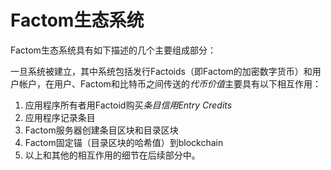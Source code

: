 # Factom生态系统

Factom生态系统具有如下描述的几个主要组成部分：

一旦系统被建立，其中系统包括发行Factoids（即Factom的加密数字货币）和用户帐户，在用户、Factom和比特币之间传送的*代币价值*主要具有以下相互作用：
1. 应用程序所有者用Factoid购买*条目信用Entry Credits*
2. 应用程序记录条目
3. Factom服务器创建条目区块和目录区块
4. Factom固定锚（目录区块的哈希值）到blockchain
5. 以上和其他的相互作用的细节在后续部分中。

